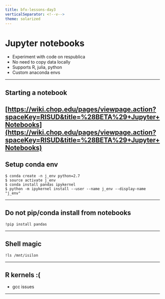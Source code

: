 ```yaml
---
title: bfx-lessons-day3
verticalSeparator: <!--v-->
theme: solarized
---
```


# Jupyter notebooks
* Experiment with code on respublica
* No need to copy data locally 
* Supports R, julia, python
* Custom anaconda envs
---

## Starting a notebook
[https://wiki.chop.edu/pages/viewpage.action?spaceKey=RISUD&title=%28BETA%29+Jupyter+Notebooks](https://wiki.chop.edu/pages/viewpage.action?spaceKey=RISUD&title=%28BETA%29+Jupyter+Notebooks)
---

## Setup conda env 
```
$ conda create -n j_env python=2.7
$ source activate j_env
$ conda install pandas ipykernel
$ python -m ipykernel install --user --name j_env --display-name "j_env" 
```
---

## Do not pip/conda install from notebooks
```
!pip install pandas
```
---

## Shell magic
```
!ls /mnt/isilon
```
---

## R kernels :(
* gcc issues
---
